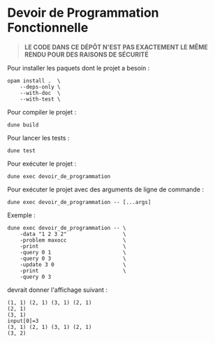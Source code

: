 # Devoir de Programmation Fonctionnelle

> **LE CODE DANS CE DÉPÔT N'EST PAS EXACTEMENT LE MÊME RENDU POUR DES RAISONS
> DE SÉCURITÉ**

Pour installer les paquets dont le projet a besoin :

```shell
opam install .  \
    --deps-only \
    --with-doc  \
    --with-test \
```

Pour compiler le projet :

```shell
dune build
```

Pour lancer les tests :

```shell
dune test
```

Pour exécuter le projet :

```shell
dune exec devoir_de_programmation
```

Pour exécuter le projet avec des arguments de ligne de commande :

```shell
dune exec devoir_de_programmation -- [...args]
```

Exemple :

```shell
dune exec devoir_de_programmation -- \
    -data "1 2 3 2"                  \
    -problem maxocc                  \
    -print                           \
    -query 0 1                       \
    -query 0 3                       \
    -update 3 0                      \
    -print                           \
    -query 0 3
```

devrait donner l'affichage suivant :

```shell
(1, 1) (2, 1) (3, 1) (2, 1)
(2, 1)
(3, 1)
input[0]=3
(3, 1) (2, 1) (3, 1) (2, 1)
(3, 2)
```
